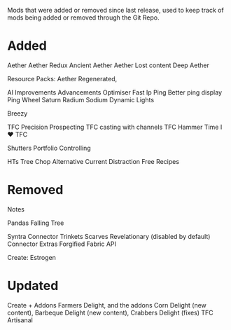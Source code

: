 Mods that were added or removed since last release, used to keep track of mods being added or removed through the Git Repo. 

# Added

Aether
Aether Redux
Ancient Aether
Aether Lost content
Deep Aether

Resource Packs: Aether Regenerated,

AI Improvements
Advancements Optimiser
Fast Ip Ping
Better ping display
Ping Wheel
Saturn
Radium
Sodium Dynamic Lights

Breezy

TFC Precision Prospecting
TFC casting with channels
TFC Hammer Time
I ❤️ TFC

Shutters
Portfolio
Controlling

HTs Tree Chop
Alternative Current
Distraction Free Recipes

# Removed

Notes

Pandas Falling Tree

Syntra Connector
Trinkets
Scarves
Revelationary (disabled by default)
Connector Extras
Forgified Fabric API

Create: Estrogen

# Updated 

Create + Addons
Farmers Delight, and the addons Corn Delight (new content), Barbeque Delight (new content), Crabbers Delight (fixes)
TFC Artisanal

